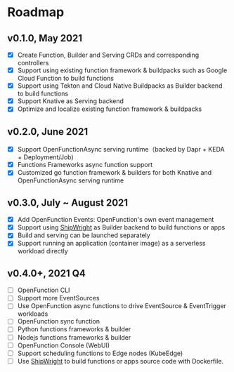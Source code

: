 # Roadmap

## v0.1.0, May 2021

- [x] Create Function, Builder and Serving CRDs and corresponding controllers
- [x] Support using existing function framework & buildpacks such as Google Cloud Function to build functions
- [x] Support using Tekton and Cloud Native Buildpacks as Builder backend to build functions
- [x] Support Knative as Serving backend
- [x] Optimize and localize existing function framework & buildpacks

## v0.2.0, June 2021

- [x] Support OpenFunctionAsync serving runtime（backed by Dapr + KEDA + Deployment/Job)
- [x] Functions Frameworks async function support
- [x] Customized go function framework & builders for both Knative and OpenFunctionAsync serving runtime

## v0.3.0, July ~ August 2021

- [x] Add OpenFunction Events: OpenFunction's own event management
- [x] Support using [ShipWright](https://github.com/shipwright-io/build) as Builder backend to build functions or apps
- [x] Build and serving can be launched separately
- [x] Support running an application (container image) as a serverless workload directly

## v0.4.0+, 2021 Q4

- [ ] OpenFunction CLI
- [ ] Support more EventSources
- [ ] Use OpenFunction async functions to drive EventSource & EventTrigger workloads
- [ ] OpenFunction sync function
- [ ] Python functions frameworks & builder
- [ ] Nodejs functions frameworks & builder
- [ ] OpenFunction Console (WebUI)
- [ ] Support scheduling functions to Edge nodes (KubeEdge)
- [ ] Use [ShipWright](https://github.com/shipwright-io/build) to build functions or apps source code with Dockerfile.